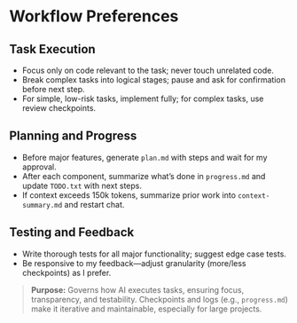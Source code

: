 # Workflow Preferences
## Task Execution
- Focus only on code relevant to the task; never touch unrelated code.
- Break complex tasks into logical stages; pause and ask for confirmation before next step.
- For simple, low-risk tasks, implement fully; for complex tasks, use review checkpoints.

## Planning and Progress
- Before major features, generate `plan.md` with steps and wait for my approval.
- After each component, summarize what’s done in `progress.md` and update `TODO.txt` with next steps.
- If context exceeds 150k tokens, summarize prior work into `context-summary.md` and restart chat.

## Testing and Feedback
- Write thorough tests for all major functionality; suggest edge case tests.
- Be responsive to my feedback—adjust granularity (more/less checkpoints) as I prefer.

> **Purpose:** Governs how AI executes tasks, ensuring focus, transparency, and testability. Checkpoints and logs (e.g., `progress.md`) make it iterative and maintainable, especially for large projects.
